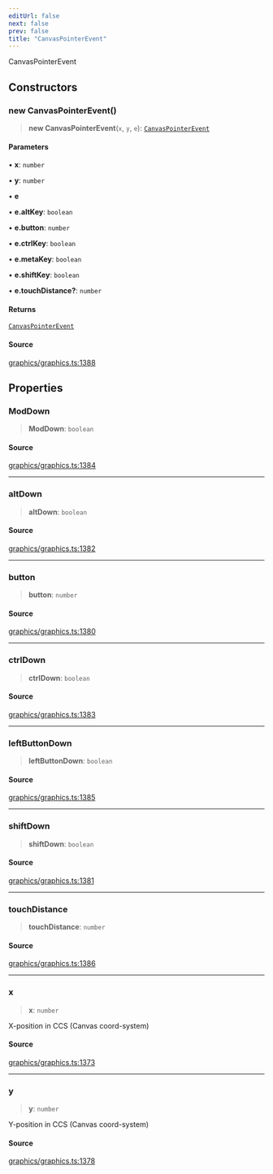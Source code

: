 ```yaml
---
editUrl: false
next: false
prev: false
title: "CanvasPointerEvent"
---
```


CanvasPointerEvent

## Constructors

### new CanvasPointerEvent()

> **new CanvasPointerEvent**(`x`, `y`, `e`): [`CanvasPointerEvent`](/api-core/classes/canvaspointerevent/)

#### Parameters

• **x**: `number`

• **y**: `number`

• **e**

• **e.altKey**: `boolean`

• **e.button**: `number`

• **e.ctrlKey**: `boolean`

• **e.metaKey**: `boolean`

• **e.shiftKey**: `boolean`

• **e.touchDistance?**: `number`

#### Returns

[`CanvasPointerEvent`](/api-core/classes/canvaspointerevent/)

#### Source

[graphics/graphics.ts:1388](https://github.com/dgmjs/dgmjs/blob/main/packages/core/src/graphics/graphics.ts#L1388)

## Properties

### ModDown

> **ModDown**: `boolean`

#### Source

[graphics/graphics.ts:1384](https://github.com/dgmjs/dgmjs/blob/main/packages/core/src/graphics/graphics.ts#L1384)

***

### altDown

> **altDown**: `boolean`

#### Source

[graphics/graphics.ts:1382](https://github.com/dgmjs/dgmjs/blob/main/packages/core/src/graphics/graphics.ts#L1382)

***

### button

> **button**: `number`

#### Source

[graphics/graphics.ts:1380](https://github.com/dgmjs/dgmjs/blob/main/packages/core/src/graphics/graphics.ts#L1380)

***

### ctrlDown

> **ctrlDown**: `boolean`

#### Source

[graphics/graphics.ts:1383](https://github.com/dgmjs/dgmjs/blob/main/packages/core/src/graphics/graphics.ts#L1383)

***

### leftButtonDown

> **leftButtonDown**: `boolean`

#### Source

[graphics/graphics.ts:1385](https://github.com/dgmjs/dgmjs/blob/main/packages/core/src/graphics/graphics.ts#L1385)

***

### shiftDown

> **shiftDown**: `boolean`

#### Source

[graphics/graphics.ts:1381](https://github.com/dgmjs/dgmjs/blob/main/packages/core/src/graphics/graphics.ts#L1381)

***

### touchDistance

> **touchDistance**: `number`

#### Source

[graphics/graphics.ts:1386](https://github.com/dgmjs/dgmjs/blob/main/packages/core/src/graphics/graphics.ts#L1386)

***

### x

> **x**: `number`

X-position in CCS (Canvas coord-system)

#### Source

[graphics/graphics.ts:1373](https://github.com/dgmjs/dgmjs/blob/main/packages/core/src/graphics/graphics.ts#L1373)

***

### y

> **y**: `number`

Y-position in CCS (Canvas coord-system)

#### Source

[graphics/graphics.ts:1378](https://github.com/dgmjs/dgmjs/blob/main/packages/core/src/graphics/graphics.ts#L1378)
